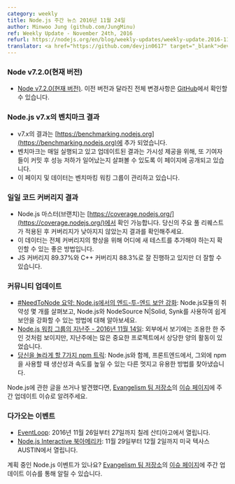 ```yaml
---
category: weekly
title: Node.js 주간 뉴스 2016년 11월 24일
author: Minwoo Jung (github.com/JungMinu)
ref: Weekly Update - November 24th, 2016
refurl: https://nodejs.org/en/blog/weekly-updates/weekly-update.2016-11-24
translator: <a href="https://github.com/devjin0617" target="_blank">devjin0617</a>
---
```


<!--
### Node v7.2.0 (Current)
-->

### Node v7.2.0(현재 버전)

<!--
* [Node v7.2.0 (Current)](https://nodejs.org/en/blog/release/v7.2.0/). The complete changelog can be found [on GitHub](https://github.com/nodejs/node/blob/master/CHANGELOG.md).
-->

* [Node v7.2.0(현재 버전)](https://nodejs.org/en/blog/release/v7.2.0/). 이전 버전과 달라진 전체 변경사항은 [GitHub](https://github.com/nodejs/node/blob/master/CHANGELOG.md)에서 확인할 수 있습니다.

<!--
### Node.js Benchmarks Results for v7.x
-->

### Node.js v7.x의 벤치마크 결과

<!--
* Results for v7.x added to [https://benchmarking.nodejs.org/](https://benchmarking.nodejs.org/)
* Benchmarks are curently run daily and the updated results published on this page in order to provide visibility and to encourage contributors to look for possible regressions after their commits go in.
* This page/data is maintained by the [benchmarking working group](https://github.com/nodejs/benchmarking/blob/master/README.md).
-->

* v7.x의 결과는 [https://benchmarking.nodejs.org](https://benchmarking.nodejs.org)에 추가 되었습니다.
* 벤치마크는 매일 실행되고 있고 업데이트된 결과는 가시성 제공을 위해, 또 기여자들이 커밋 후 성능 저하가 일어났는지 살펴볼 수 있도록 이 페이지에 공개되고 있습니다.
* 이 페이지 및 데이터는 벤치마킹 워킹 그룹이 관리하고 있습니다.

<!--
### Daily Code Coverage Results
-->

### 일일 코드 커버리지 결과

<!--
* Now available for Node.js master at: https://coverage.nodejs.org/. Please check results after your major PRs land to ensure coverage is not regressed.
* This data is also a good way to identify where new tests can be added to improve the overall coverage numbers. 
* We are doing pretty well at 89.37% JS coverage and 88.3% C++ coverage but we can always do better.
-->

* Node.js 마스터(브랜치)는 [https://coverage.nodejs.org/](https://coverage.nodejs.org/)에서 확인 가능합니다. 당신의 주요 풀 리퀘스트가 적용된 후 커버리지가 낮아지지 않았는지 결과를 확인해주세요.
* 이 데이터는 전체 커버리지의 향상을 위해 어디에 새 테스트를 추가해야 하는지 확인할 수 있는 좋은 방법입니다.
* JS 커버리지 89.37%와 C++ 커버리지 88.3%로 잘 진행하고 있지만 더 잘할 수 있습니다.

<!--
### Community Updates
-->

### 커뮤니티 업데이트

<!--
* [#NeedToNode Recap: Achieving End-to-End Security with Node.js](https://nodesource.com/blog/achieving-end-to-end-security-with-node-js-recap): an overview of a few Node.js module vulnerabilities, and how we can make security with Node.js easier with NodeSource N|Solid and Snyk.
* [Last Week in Node.js Working Groups - November, 14 2016](https://nodesource.com/blog/last-week-in-node-js-working-groups-november-14-2016): While seeming to be a quiet week on the surface, last week there was a fair amount of activity in many important projects.
* [7 More npm Tricks to Knock Your Wombat Socks Off](https://nodesource.com/blog/seven-more-npm-tricks-to-knock-your-wombat-socks-off): we’ve gone through and collected yet another set of really awesome and useful tricks to speed up your productivity when using npm - with Node.js, on the front-end, or for anything else.
-->

* [#NeedToNode 요약: Node.js에서의 엔드-투-엔드 보안 강화](https://nodesource.com/blog/achieving-end-to-end-security-with-node-js-recap): Node.js모듈의 취약성 몇 개를 살펴보고, Node.js와 NodeSource N|Solid, Synk를 사용하여 쉽게 보안을 강화할 수 있는 방법에 대해 알아보세요.
* [Node.js 워킹 그룹의 지난주 - 2016년 11월 14일](https://nodesource.com/blog/last-week-in-node-js-working-groups-november-14-2016): 외부에서 보기에는 조용한 한 주인 것처럼 보이지만, 지난주에는 많은 중요한 프로젝트에서 상당한 양의 활동이 있었습니다.
* [당신을 놀라게 할 7가지 npm 트릭](https://nodesource.com/blog/seven-more-npm-tricks-to-knock-your-wombat-socks-off): Node.js와 함께, 프론트엔드에서, 그외에 npm을 사용할 때 생산성과 속도를 높일 수 있는 다른 멋지고 유용한 방법를 찾아냈습니다.

<!--
If you have spotted or written something about Node.js, do come over to our [Evangelism team repo](https://github.com/nodejs/evangelism) and suggest it on the [Issues page](https://github.com/nodejs/evangelism/issues), specifically the Weekly Updates issue.
-->

Node.js에 관한 글을 쓰거나 발견했다면, [Evangelism 팀 저장소](https://github.com/nodejs/evangelism)의 [이슈 페이지](https://github.com/nodejs/evangelism/issues/)에 주간 업데이트 이슈로 알려주세요.

<!--
### Upcoming Events
-->

### 다가오는 이벤트

<!--
* [EventLoop](http://eventloop.noders.com/): 26th - 27th November, 2016 · Santiago, Chile.
* [Node.js Interactive North America](http://events.linuxfoundation.org/events/node-interactive): November 29th - December 2nd · AUSTIN, TEXAS, US
-->

* [EventLoop](http://eventloop.noders.com/): 2016년 11월 26일부터 27일까지 칠레 산티아고에서 열립니다.
* [Node.js Interactive 북아메리카](http://events.linuxfoundation.org/events/node-interactive): 11월 29일부터 12월 2일까지 미국 텍사스 AUSTIN에서 열립니다.

<!--
Have an event about Node.js coming up? You can put your events here through the [Evangelism team repo](https://github.com/nodejs/evangelism) and announce it in the [Issues page](https://github.com/nodejs/evangelism/issues), specifically the Weekly Updates issue.
-->

계획 중인 Node.js 이벤트가 있나요? [Evangelism 팀 저장소](https://github.com/nodejs/evangelism)의 [이슈 페이지](https://github.com/nodejs/evangelism/issues)에 주간 업데이트 이슈를 통해 알릴 수 있습니다.